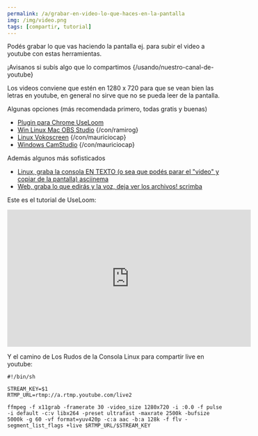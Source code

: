 ```yaml
---
permalink: /a/grabar-en-video-lo-que-haces-en-la-pantalla
img: /img/video.png
tags: [compartir, tutorial]
---
```


Podés grabar lo que vas haciendo la pantalla ej. para subir el video a youtube con estas herramientas.

¡Avisanos si subís algo que lo compartimos {/usando/nuestro-canal-de-youtube}

Los videos conviene que estén en 1280 x 720 para que se vean bien las letras en youtube, en general no sirve que no se pueda leer de la pantalla.

Algunas opciones (más recomendada primero, todas gratis y buenas)
* [Plugin para Chrome UseLoom](https://www.useloom.com/)
* [Win Linux Mac OBS Studio](https://obsproject.com/) {/con/ramirog}
* [Linux Vokoscreen](https://packages.ubuntu.com/xenial/video/vokoscreen) {/con/mauriciocap}
* [Windows CamStudio](https://camstudio.org/) {/con/mauriciocap}

Además algunos más sofisticados
* [Linux, graba la consola EN TEXTO (o sea que podés parar el "video" y copiar de la pantalla) asciinema](https://asciinema.org/)
* [Web, graba lo que edirás y la voz, deja ver los archivos! scrimba](https://www.youtube.com/watch?v=rDIlR71omg4)

Este es el tutorial de UseLoom:

<iframe width="560" height="315" src="https://www.youtube.com/embed/M3nyNCVMkRA" frameborder="0" allow="accelerometer; autoplay; encrypted-media; gyroscope; picture-in-picture" allowfullscreen></iframe>

Y el camino de Los Rudos de la Consola Linux para compartir live en youtube:
```
#!/bin/sh

STREAM_KEY=$1
RTMP_URL=rtmp://a.rtmp.youtube.com/live2

ffmpeg -f x11grab -framerate 30 -video_size 1280x720 -i :0.0 -f pulse -i default -c:v libx264 -preset ultrafast -maxrate 2500k -bufsize 5000k -g 60 -vf format=yuv420p -c:a aac -b:a 128k -f flv -segment_list_flags +live $RTMP_URL/$STREAM_KEY
```
